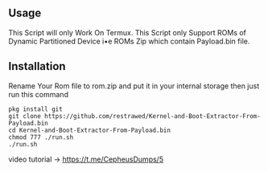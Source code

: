 ## Usage
This Script will only Work On Termux.
This Script only Support ROMs of Dynamic Partitioned Device i•e ROMs Zip which contain Payload.bin file.


## Installation
Rename Your Rom file to rom.zip and put it in your internal storage then just run this command
```
pkg install git
git clone https://github.com/restrawed/Kernel-and-Boot-Extractor-From-Payload.bin
cd Kernel-and-Boot-Extractor-From-Payload.bin
chmod 777 ./run.sh
./run.sh
```
video tutorial -> https://t.me/CepheusDumps/5
